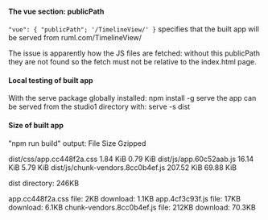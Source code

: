 #### The vue section: publicPath

``
"vue": {
  "publicPath"; '/TimelineView/'
}
``
specifies that the built app will be served from ruml.com/TimelineView/

The issue is apparently how the JS files are fetched: without this publicPath
they are not found so the fetch must not be relative to the index.html page.

#### Local testing of built app

With the serve package globally installed:
   npm install -g serve
the app can be served from the studio1 directory with:
   serve -s dist

#### Size of built app

"npm run build" output:
 File                                 Size               Gzipped

  dist/css/app.cc448f2a.css            1.84 KiB           0.79 KiB
  dist/js/app.60c52aab.js              16.14 KiB          5.79 KiB
  dist/js/chunk-vendors.8cc0b4ef.js    207.52 KiB         69.88 KiB


dist directory: 246KB

app.cc448f2a.css            file:   2KB  download:  1.1KB
app.4cf3c93f.js             file:  17KB  download:  6.1KB
chunk-vendors.8cc0b4ef.js   file: 212KB  download: 70.3KB